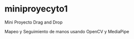 # miniproyecyto1
Mini Proyecto Drag and Drop


Mapeo y Seguimiento de manos usando OpenCV y MediaPipe
